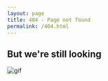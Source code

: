 ```yaml
---
layout: page
title: 404 - Page not found
permalink: /404.html
---
```


## But we're still looking

![gif](https://gfycat.com/yellowpositivebluewhale)
